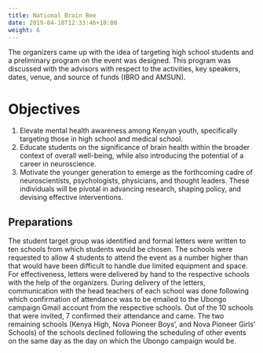 ```yaml
---
title: National Brain Bee
date: 2019-04-18T12:33:46+10:00
weight: 6
---
```


The organizers came up with the idea of targeting high school students and a preliminary program on the event was designed. This program was discussed with the advisors with respect to the activities, key speakers, dates, venue, and source of funds (IBRO and AMSUN).

# Objectives

1. Elevate mental health awareness among Kenyan youth, specifically targeting those in high school and medical school.
2. Educate students on the significance of brain health within the broader context of overall well-being, while also introducing the potential of a career in neuroscience.
3. Motivate the younger generation to emerge as the forthcoming cadre of neuroscientists, psychologists, physicians, and thought leaders. These individuals will be pivotal in advancing research, shaping policy, and devising effective interventions.


## Preparations

The student target group was identified and formal letters were written to ten schools from which students would be chosen. The schools were requested to allow 4 students to attend the event as a number higher than that would have been difficult to handle due limited equipment and space. For effectiveness, letters were delivered by hand to the respective schools with the help of the organizers. During delivery of the letters, communication with the head teachers of each school was done following which confirmation of attendance was to be emailed to the Ubongo campaign Gmail account from the respective schools. Out of the 10 schools that were invited, 7 confirmed their attendance and came. The two remaining schools (Kenya High, Nova Pioneer Boys’, and Nova Pioneer Girls’ Schools) of the schools declined following the scheduling of other events on the same day as the day on which the Ubongo campaign would be.

